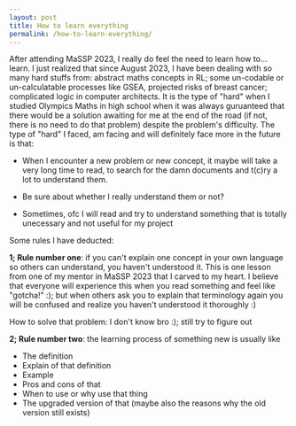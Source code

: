 ```yaml
---
layout: post
title: How to learn everything
permalink: /how-to-learn-everything/
---
```


After attending MaSSP 2023, I really do feel the need to learn how to... learn. I just realized that since August 2023, I have been dealing with so many hard stuffs from: abstract maths concepts in RL; some un-codable or un-calculatable processes like GSEA, projected risks of breast cancer; complicated logic in computer architects. It is the type of "hard" when I studied Olympics Maths in high school when it was always guruanteed that there would be a solution awaiting for me at the end of the road (if not, there is no need to do that problem) despite the problem's difficulty. The type of "hard" I faced, am facing and will definitely face more in the future is that:

- When I encounter a new problem or new concept, it maybe will take a very long time to read, to search for the damn documents and t(c)ry a lot to understand them.

- Be sure about whether I really understand them or not?

- Sometimes, ofc I will read and try to understand something that is totally unecessary and not useful for my project

Some rules I have deducted:

**1; Rule number one**: if you can't explain one concept in your own language so others can understand, you haven't understood it. This is one lesson from one of my mentor in MaSSP 2023 that I carved to my heart. I believe that everyone will experience this when you read something and feel like "gotcha!" :); but when others ask you to explain that terminology again you will be confused and realize you haven't understood it thoroughly :)

How to solve that problem: I don't know bro :); still try to figure out

**2; Rule number two**: the learning process of something new is usually like
- The definition
- Explain of that definition
- Example
- Pros and cons of that 
- When to use or why use that thing
- The upgraded version of that (maybe also the reasons why the old version still exists)
